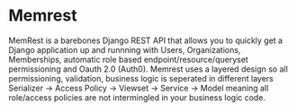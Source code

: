 # Memrest
MemRest is a barebones Django REST API that allows you to quickly get a Django application up and runnning with  Users, Organizations, Memberships,  automatic role based endpoint/resource/queryset permissioning and Oauth 2.0 (Auth0). Memrest uses a layered design so all permissioning, validation, business logic is seperated in different layers Serializer -> Access Policy -> Viewset -> Service -> Model meaning all role/access policies are not intermingled in your business logic code. 
